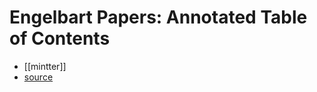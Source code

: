 # Engelbart Papers: Annotated Table of Contents

- [[mintter]]
- [source](https://web.stanford.edu/dept/SUL/library/extra4/sloan/mousesite/EngelbartPapers/Contents.html)


